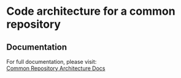 # Code architecture for a common repository

## Documentation

For full documentation, please visit:  
[Common Repository Architecture Docs](https://docs.google.com/document/d/1crAW1CtsbytB8Y9e1eoODsf83Bi3ns847BsdDj7_vOQ/edit?usp=sharing)
